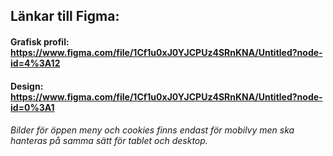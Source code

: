 ## Länkar till Figma:

#### Grafisk profil: https://www.figma.com/file/1Cf1u0xJ0YJCPUz4SRnKNA/Untitled?node-id=4%3A12
#### Design: https://www.figma.com/file/1Cf1u0xJ0YJCPUz4SRnKNA/Untitled?node-id=0%3A1

###### Bilder för öppen meny och cookies finns endast för mobilvy men ska hanteras på samma sätt för tablet och desktop.
